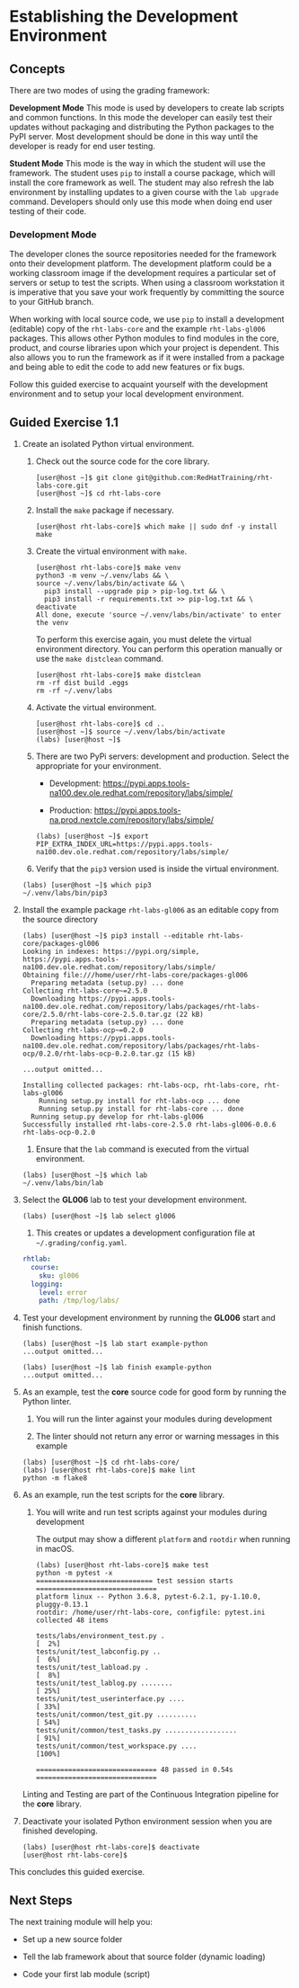 # Establishing the Development Environment

## Concepts

There are two modes of using the grading framework:

**Development Mode**
This mode is used by developers to create lab scripts and common
functions. In this mode the developer can easily test their updates
without packaging and distributing the Python packages to the PyPI
server. Most development should be done in this way until the developer
is ready for end user testing.

**Student Mode**
This mode is the way in which the student will use the framework. The
student uses `pip` to install a course package, which will install the
core framework as well. The student may also refresh the lab environment
by installing updates to a given course with the `lab upgrade` command.
Developers should only use this mode when doing end user testing of
their code.

### Development Mode

The developer clones the source repositories needed for the framework
onto their development platform. The development platform could be a
working classroom image if the development requires a particular set of
servers or setup to test the scripts. When using a classroom workstation
it is imperative that you save your work frequently by committing the
source to your GitHub branch.

When working with local source code, we use `pip` to install a
development (editable) copy of the `rht-labs-core` and the example
`rht-labs-gl006` packages. This allows other Python modules to find
modules in the core, product, and course libraries upon which your
project is dependent. This also allows you to run the framework as if it
were installed from a package and being able to edit the code to add new
features or fix bugs.

Follow this guided exercise to acquaint yourself with the development
environment and to setup your local development environment.

## Guided Exercise 1.1

1.  Create an isolated Python virtual environment.

    1.  Check out the source code for the core library.

            [user@host ~]$ git clone git@github.com:RedHatTraining/rht-labs-core.git
            [user@host ~]$ cd rht-labs-core

    2.  Install the `make` package if necessary.

            [user@host rht-labs-core]$ which make || sudo dnf -y install make

    3.  Create the virtual environment with `make`.

            [user@host rht-labs-core]$ make venv
            python3 -m venv ~/.venv/labs && \
            source ~/.venv/labs/bin/activate && \
              pip3 install --upgrade pip > pip-log.txt && \
              pip3 install -r requirements.txt >> pip-log.txt && \
            deactivate
            All done, execute 'source ~/.venv/labs/bin/activate' to enter the venv

        <div class="note">

        To perform this exercise again, you must delete the virtual
        environment directory. You can perform this operation manually
        or use the `make distclean` command.

            [user@host rht-labs-core]$ make distclean
            rm -rf dist build .eggs
            rm -rf ~/.venv/labs

        </div>

    4.  Activate the virtual environment.

            [user@host rht-labs-core]$ cd ..
            [user@host ~]$ source ~/.venv/labs/bin/activate
            (labs) [user@host ~]$

    5.  There are two PyPi servers: development and production. Select
        the appropriate for your environment.

        - Development:
          <https://pypi.apps.tools-na100.dev.ole.redhat.com/repository/labs/simple/>

        - Production:
          <https://pypi.apps.tools-na.prod.nextcle.com/repository/labs/simple/>

        <!-- -->

            (labs) [user@host ~]$ export PIP_EXTRA_INDEX_URL=https://pypi.apps.tools-na100.dev.ole.redhat.com/repository/labs/simple/

    6.  Verify that the `pip3` version used is inside the virtual
        environment.

    <!-- -->

        (labs) [user@host ~]$ which pip3
        ~/.venv/labs/bin/pip3

2.  Install the example package `rht-labs-gl006` as an editable copy
    from the source directory

        (labs) [user@host ~]$ pip3 install --editable rht-labs-core/packages-gl006
        Looking in indexes: https://pypi.org/simple, https://pypi.apps.tools-na100.dev.ole.redhat.com/repository/labs/simple/
        Obtaining file:///home/user/rht-labs-core/packages-gl006
          Preparing metadata (setup.py) ... done
        Collecting rht-labs-core~=2.5.0
          Downloading https://pypi.apps.tools-na100.dev.ole.redhat.com/repository/labs/packages/rht-labs-core/2.5.0/rht-labs-core-2.5.0.tar.gz (22 kB)
          Preparing metadata (setup.py) ... done
        Collecting rht-labs-ocp~=0.2.0
          Downloading https://pypi.apps.tools-na100.dev.ole.redhat.com/repository/labs/packages/rht-labs-ocp/0.2.0/rht-labs-ocp-0.2.0.tar.gz (15 kB)

        ...output omitted...

        Installing collected packages: rht-labs-ocp, rht-labs-core, rht-labs-gl006
            Running setup.py install for rht-labs-ocp ... done
            Running setup.py install for rht-labs-core ... done
          Running setup.py develop for rht-labs-gl006
        Successfully installed rht-labs-core-2.5.0 rht-labs-gl006-0.0.6 rht-labs-ocp-0.2.0

    1.  Ensure that the `lab` command is executed from the virtual
        environment.

    <!-- -->

        (labs) [user@host ~]$ which lab
        ~/.venv/labs/bin/lab

3.  Select the **GL006** lab to test your development environment.

        (labs) [user@host ~]$ lab select gl006

    1.  This creates or updates a development configuration file at
        `~/.grading/config.yaml`.

    ``` yaml
    rhtlab:
      course:
        sku: gl006
      logging:
        level: error
        path: /tmp/log/labs/
    ```

4.  Test your development environment by running the **GL006** start and
    finish functions.

        (labs) [user@host ~]$ lab start example-python
        ...output omitted...

        (labs) [user@host ~]$ lab finish example-python
        ...output omitted...

5.  As an example, test the **core** source code for good form by
    running the Python linter.

    1.  You will run the linter against your modules during development

    2.  The linter should not return any error or warning messages in
        this example

    <!-- -->

        (labs) [user@host ~]$ cd rht-labs-core/
        (labs) [user@host rht-labs-core]$ make lint
        python -m flake8

6.  As an example, run the test scripts for the **core** library.

    1.  You will write and run test scripts against your modules during
        development

        <div class="note">

        The output may show a different `platform` and `rootdir` when
        running in macOS.

        </div>

            (labs) [user@host rht-labs-core]$ make test
            python -m pytest -x
            ============================= test session starts ==============================
            platform linux -- Python 3.6.8, pytest-6.2.1, py-1.10.0, pluggy-0.13.1
            rootdir: /home/user/rht-labs-core, configfile: pytest.ini
            collected 48 items

            tests/labs/environment_test.py .                                         [  2%]
            tests/unit/test_labconfig.py ..                                          [  6%]
            tests/unit/test_labload.py .                                             [  8%]
            tests/unit/test_lablog.py ........                                       [ 25%]
            tests/unit/test_userinterface.py ....                                    [ 33%]
            tests/unit/common/test_git.py ..........                                 [ 54%]
            tests/unit/common/test_tasks.py ..................                       [ 91%]
            tests/unit/common/test_workspace.py ....                                 [100%]

            ============================== 48 passed in 0.54s ==============================

    <div class="note">

    Linting and Testing are part of the Continuous Integration pipeline
    for the **core** library.

    </div>

7.  Deactivate your isolated Python environment session when you are
    finished developing.

        (labs) [user@host rht-labs-core]$ deactivate
        [user@host rht-labs-core]$

This concludes this guided exercise.

## Next Steps

The next training module will help you:

- Set up a new source folder

- Tell the lab framework about that source folder (dynamic loading)

- Code your first lab module (script)


